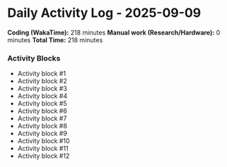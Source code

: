 # Daily Activity Log - 2025-09-09

**Coding (WakaTime):** 218 minutes
**Manual work (Research/Hardware):** 0 minutes
**Total Time:** 218 minutes

### Activity Blocks
- Activity block #1
- Activity block #2
- Activity block #3
- Activity block #4
- Activity block #5
- Activity block #6
- Activity block #7
- Activity block #8
- Activity block #9
- Activity block #10
- Activity block #11
- Activity block #12
